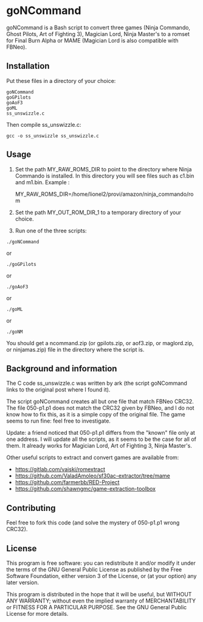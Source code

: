 # goNCommand

goNCommand is a Bash script to convert three games (Ninja Commando, Ghost Pilots, Art of Fighting 3), Magician Lord, Ninja Master's to a romset for Final Burn Alpha or MAME (Magician Lord is also compatible with FBNeo).

## Installation

Put these files in a directory of your choice:

    goNCommand
    goGPilots
    goAoF3
    goML
    ss_unswizzle.c

Then compile ss_unswizzle.c:

    gcc -o ss_unswizzle ss_unswizzle.c

## Usage
1. Set the path MY_RAW_ROMS_DIR to point to the directory where Ninja Commando is installed. In this directory you will see files such as c1.bin and m1.bin. Example :

    MY_RAW_ROMS_DIR=/home/lionel2/provi/amazon/ninja_commando/rom

2. Set the path MY_OUT_ROM_DIR_1 to a temporary directory of your choice.
3. Run one of the three scripts: 

```
./goNCommand
```
or
```
./goGPilots
```
or
```
./goAoF3
```
or
```
./goML
```
or
```
./goNM
```
You should get a ncommand.zip (or gpilots.zip, or aof3.zip, or maglord.zip, or ninjamas.zip) file in the directory where the script is.

## Background and information
The C code ss_unswizzle.c was written by ark (the script goNCommand links to the original post where I found it).

The script goNCommand creates all but one file that match FBNeo CRC32. The file 050-p1.p1 does not match the CRC32 given by FBNeo, and I do not know how to fix this, as it is a simple copy of the original file. The game seems to run fine: feel free to investigate.

Update: a friend noticed that 050-p1.p1 differs from the "known" file only at one address. I will update all the scripts, as it seems to be the case for all of them. It already works for Magician Lord, Art of Fighting 3, Ninja Master's.

Other useful scripts to extract and convert games are available from:
+ https://gitlab.com/vaiski/romextract
+ https://github.com/ValadAmoleo/sf30ac-extractor/tree/mame
+ https://github.com/farmerbb/RED-Project
+ https://github.com/shawngmc/game-extraction-toolbox


## Contributing

Feel free to fork this code (and solve the mystery of 050-p1.p1 wrong CRC32).

## License

This program is free software: you can redistribute it and/or modify
it under the terms of the GNU General Public License as published by
the Free Software Foundation, either version 3 of the License, or
(at your option) any later version.

This program is distributed in the hope that it will be useful,
but WITHOUT ANY WARRANTY; without even the implied warranty of
MERCHANTABILITY or FITNESS FOR A PARTICULAR PURPOSE. See the
GNU General Public License for more details.




